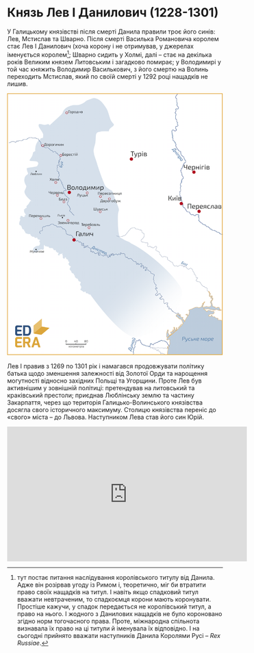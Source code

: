 # Князь Лев I Данилович (1228-1301)

У Галицькому князівстві після смерті Данила правили троє його синів:
Лев, Мстислав та Шварно. Після смерті Василька Романовича королем стає
Лев І Данилович (хоча корону і не отримував, у джерелах іменується
королем[^18]; Шварно сидить у Холмі, далі – стає на декілька років
Великим князем Литовським і загадково помирає; у Володимирі у той час
княжить Володимир Василькович, з його смертю на Волинь переходить
Мстислав, який по своїй смерті у 1292 році нащадків не лишив.

![image](lev.png)

Лев І правив з 1269 по 1301 рік і намагався продовжувати політику батька
щодо зменшення залежності від Золотої Орди та нарощення могутності
відносно західних Польщі та Угорщини. Проте Лев був активнішим у
зовнішній політиці: претендував на литовський та краківський престоли;
приєднав Люблінську землю та частину Закарпаття, через що територія
Галицько-Волинського князівства досягла свого історичного максимуму.
Столицю князівства переніс до «свого» міста – до Львова. Наступником
Лева став його син Юрій.

<div class="fluidMedia">
<iframe align="center" width="560" height="315" src="https://www.youtube.com/embed/SMGMSEMK5rg" frameborder="0" allowfullscreen></iframe>
</div>
<div class="popup">
</div>

[^18]: тут постає питання наслідування королівського титулу від Данила. Адже він розірвав угоду із Римом і, теоретично, міг би втратити право своїх нащадків на титул. І навіть якщо спадковий титул вважати невтраченим, то спадкоємця корони мають коронувати. Простіше кажучи, у спадок передається не королівський титул, а право на нього. І жодного з Данилових нащадків не було короновано згідно норм тогочасного права. Проте, міжнародна спільнота визнавала їх право на ці титули й іменувала їх відповідно. І на сьогодні прийнято вважати наступників Данила Королями Русі – *Rex Russiae*.
